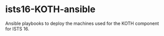 # ists16-KOTH-ansible
Ansible playbooks to deploy the machines used for the KOTH component for ISTS 16.
